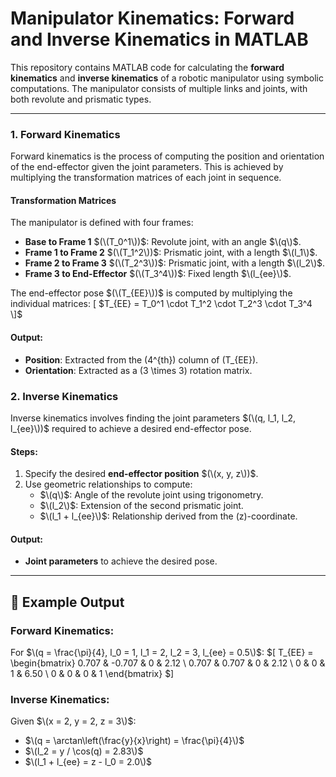 # Manipulator Kinematics: Forward and Inverse Kinematics in MATLAB

This repository contains MATLAB code for calculating the **forward kinematics** and **inverse kinematics** of a robotic manipulator using symbolic computations. The manipulator consists of multiple links and joints, with both revolute and prismatic types.

---
### 1. **Forward Kinematics**

Forward kinematics is the process of computing the position and orientation of the end-effector given the joint parameters. This is achieved by multiplying the transformation matrices of each joint in sequence.

#### Transformation Matrices
The manipulator is defined with four frames:
- **Base to Frame 1** $(\(T_0^1\))$: Revolute joint, with an angle $\(q\)$.
- **Frame 1 to Frame 2** $(\(T_1^2\))$: Prismatic joint, with a length $\(l_1\)$.
- **Frame 2 to Frame 3** $(\(T_2^3\))$: Prismatic joint, with a length $\(l_2\)$.
- **Frame 3 to End-Effector** $(\(T_3^4\))$: Fixed length $\(l_{ee}\)$.

The end-effector pose $(\(T_{EE}\))$ is computed by multiplying the individual matrices:
\[
$T_{EE} = T_0^1 \cdot T_1^2 \cdot T_2^3 \cdot T_3^4
\]$

#### Output:
- **Position**: Extracted from the \(4^{th}\) column of \(T_{EE}\).
- **Orientation**: Extracted as a \(3 \times 3\) rotation matrix.

### 2. **Inverse Kinematics**

Inverse kinematics involves finding the joint parameters $(\(q, l_1, l_2, l_{ee}\))$ required to achieve a desired end-effector pose.

#### Steps:
1. Specify the desired **end-effector position** $(\(x, y, z\))$.
2. Use geometric relationships to compute:
   - $\(q\)$: Angle of the revolute joint using trigonometry.
   - $\(l_2\)$: Extension of the second prismatic joint.
   - $\(l_1 + l_{ee}\)$: Relationship derived from the \(z\)-coordinate.

#### Output:
- **Joint parameters** to achieve the desired pose.

---

## 🔢 Example Output

### Forward Kinematics:
For $\(q = \frac{\pi}{4}, l_0 = 1, l_1 = 2, l_2 = 3, l_{ee} = 0.5\)$:
$\[
T_{EE} = \begin{bmatrix} 
0.707 & -0.707 & 0 & 2.12 \\
0.707 & 0.707 & 0 & 2.12 \\
0 & 0 & 1 & 6.50 \\
0 & 0 & 0 & 1 
\end{bmatrix}
\$]

### Inverse Kinematics:
Given $\(x = 2, y = 2, z = 3\)$:
- $\(q = \arctan\left(\frac{y}{x}\right) = \frac{\pi}{4}\)$
- $\(l_2 = y / \cos(q) = 2.83\)$
- $\(l_1 + l_{ee} = z - l_0 = 2.0\)$
